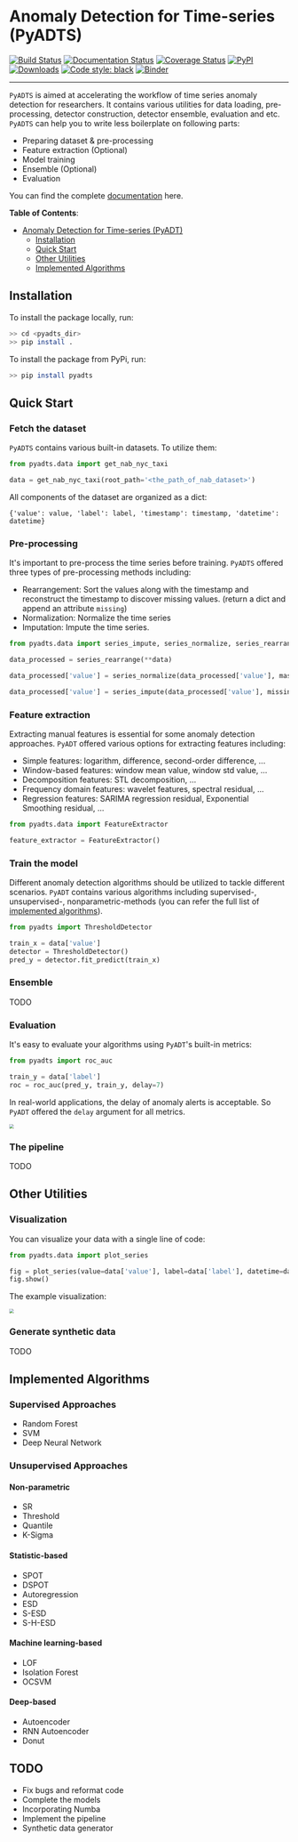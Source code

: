 # Anomaly Detection for Time-series (PyADTS)

[![Build Status](https://travis-ci.com/larryshaw0079/PyADT.svg?branch=master)](https://travis-ci.com/larryshaw0079/PyADT)
[![Documentation Status](https://readthedocs.org/projects/pyadt/badge/?version=latest)](https://pyadt.readthedocs.io/en/latest/)
[![Coverage Status](https://coveralls.io/repos/github/larryshaw0079/PyADT/badge.svg?branch=master&service=github)](https://coveralls.io/github/larryshaw0079/PyADT?branch=master)
[![PyPI](https://img.shields.io/pypi/v/adtk)](https://pypi.org/project/PyADT/)
[![Downloads](https://pepy.tech/badge/pyadt)](https://pepy.tech/project/PyADT)
[![Code style: black](https://img.shields.io/badge/code%20style-black-000000.svg)](https://github.com/psf/black)
[![Binder](https://mybinder.org/badge_logo.svg)](https://mybinder.org/v2/gh/larryshaw0079/PyADT/master?filepath=notebooks%2Fdemo.ipynb)

---

`PyADTS` is aimed at accelerating the workflow of time series anomaly detection for researchers. It contains various utilities for data loading, pre-processing, detector construction, detector ensemble, evaluation and etc. `PyADTS` can help you to write less boilerplate on following parts:

- Preparing dataset & pre-processing
- Feature extraction (Optional)
- Model training
- Ensemble (Optional)
- Evaluation

You can find the complete [documentation](https://pyadt.readthedocs.io/en/latest/) here.

**Table of Contents**:

- [Anomaly Detection for Time-series (PyADT)](#anomaly-detection-for-time-series--pyadt-)
  * [Installation](#installation)
  * [Quick Start](#quick-start)
  * [Other Utilities](#other-utilities)
  * [Implemented Algorithms](#implemented-algorithms)

## Installation
To install the package locally, run:

```bash
>> cd <pyadts_dir>
>> pip install .
```

To install the package from PyPi, run:

```bash
>> pip install pyadts
```

## Quick Start

### Fetch the dataset

`PyADTS` contains various built-in datasets. To utilize them:

```python
from pyadts.data import get_nab_nyc_taxi

data = get_nab_nyc_taxi(root_path='<the_path_of_nab_dataset>')
```

All components of the dataset are organized as a dict:

`{'value': value, 'label': label, 'timestamp': timestamp, 'datetime': datetime}`

### Pre-processing

It's important to pre-process the time series before training. `PyADTS` offered three types of pre-processing methods including:

- Rearrangement: Sort the values along with the timestamp and reconstruct the timestamp to discover missing values. (return a dict and append an attribute `missing`)
- Normalization: Normalize the time series
- Imputation: Impute the time series.

```python
from pyadts.data import series_impute, series_normalize, series_rearrange

data_processed = series_rearrange(**data)

data_processed['value'] = series_normalize(data_processed['value'], mask=data_processed['missing'], method='zscore')

data_processed['value'] = series_impute(data_processed['value'], missing=data_processed['missing'], method='linear')
```

### Feature extraction

Extracting manual features is essential for some anomaly detection approaches. `PyADT` offered various options for extracting features including:

- Simple features: logarithm, difference, second-order difference, ...
- Window-based features: window mean value, window std value, ...
- Decomposition features: STL decomposition, ...
- Frequency domain features: wavelet features, spectral residual, ...
- Regression features: SARIMA regression residual, Exponential Smoothing residual, ...

```python
from pyadts.data import FeatureExtractor

feature_extractor = FeatureExtractor()
```

### Train the model

Different anomaly detection algorithms should be utilized to tackle different scenarios. `PyADT` contains various algorithms including supervised-, unsupervised-, nonparametric-methods (you can refer the full list of [implemented algorithms](#implemented-algorithms)).

```python
from pyadts import ThresholdDetector

train_x = data['value']
detector = ThresholdDetector()
pred_y = detector.fit_predict(train_x)
```

### Ensemble

TODO

### Evaluation

It's easy to evaluate your algorithms using `PyADT`'s built-in metrics:

```python
from pyadts import roc_auc

train_y = data['label']
roc = roc_auc(pred_y, train_y, delay=7)
```

In real-world applications, the delay of anomaly alerts is acceptable. So `PyADT` offered the `delay` argument for all metrics.

<img src="https://i.loli.net/2020/08/12/shGMx2QqjcP8tTe.png" style="zoom: 50%;" />

### The pipeline

TODO

## Other Utilities

### Visualization

You can visualize your data with a single line of code:

```python
from pyadts.data import plot_series

fig = plot_series(value=data['value'], label=data['label'], datetime=data['datetime'], plot_vline=True)
fig.show()
```

The example visualization:

<img src="https://i.loli.net/2020/08/12/j78NoQsZHtR5lnv.png" style="zoom: 50%;" />

### Generate synthetic data

TODO

## Implemented Algorithms

### Supervised Approaches

- Random Forest
- SVM
- Deep Neural Network

### Unsupervised Approaches

#### Non-parametric

- SR
- Threshold
- Quantile
- K​-Sigma

#### Statistic-based

- SPOT
- DSPOT
- Autoregression
- ESD
- S-ESD
- S-H-ESD

#### Machine learning-based

- LOF
- Isolation Forest
- OCSVM

#### Deep-based

- Autoencoder
- RNN Autoencoder
- Donut

## TODO

- Fix bugs and reformat code
- Complete the models
- Incorporating Numba
- Implement the pipeline
- Synthetic data generator
